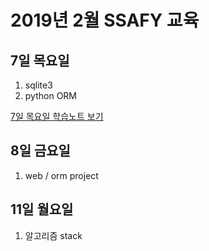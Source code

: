 # 2019년 2월 SSAFY 교육

## 7일 목요일

1. sqlite3
2. python ORM

[7일 목요일 학습노트 보기](days/0207.md)

## 8일 금요일

1. web / orm project

## 11일 월요일

1. 알고리즘 stack

